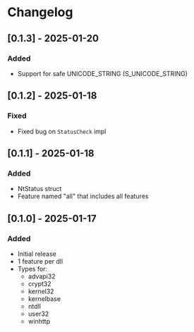 # Changelog

## [0.1.3] - 2025-01-20

### Added

- Support for safe UNICODE_STRING (S_UNICODE_STRING)

## [0.1.2] - 2025-01-18

### Fixed

- Fixed bug on `StatusCheck` impl

## [0.1.1] - 2025-01-18

### Added

- NtStatus struct
- Feature named "all" that includes all features

## [0.1.0] - 2025-01-17

### Added

- Initial release
- 1 feature per dll
- Types for:
    - advapi32
    - crypt32
    - kernel32
    - kernelbase
    - ntdll
    - user32
    - winhttp
